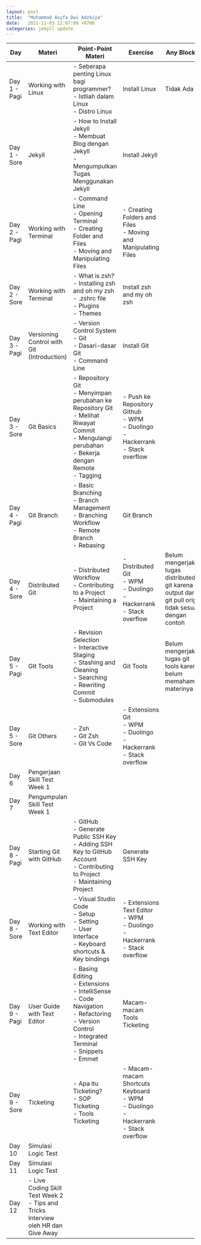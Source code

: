 ```yaml
---
layout: post
title:  "Muhammad Asyfa Dwi Adzkiya"
date:   2021-11-03 12:07:09 +0700
categories: jekyll update
---
```

| Day          | Materi                                                                                 | Point-Point Materi                                                                                                                                                       | Exercise                                                                                         | Any Blocker                                                                                           | Pengumpulan Tugas                                                                                                                                                             |
| ------------ | -------------------------------------------------------------------------------------- | ------------------------------------------------------------------------------------------------------------------------------------------------------------------------ | ------------------------------------------------------------------------------------------------ | ----------------------------------------------------------------------------------------------------- | ----------------------------------------------------------------------------------------------------------------------------------------------------------------------------- |
| Day 1 - Pagi | Working with Linux                                                                     | \- Seberapa penting Linux bagi programmer?<br>\- Istliah dalam Linux<br>\- Distro Linux                                                                                  | Install Linux                                                                                    | Tidak Ada                                                                                             | [https://drive.google.com/drive/folders/1K3BiycSDwmCc93Unc99rbRF2JejyBgnF?usp=sharing](https://drive.google.com/drive/folders/1K3BiycSDwmCc93Unc99rbRF2JejyBgnF?usp=sharing)  |
| Day 1 - Sore | Jekyll                                                                                 | \- How to Install Jekyll<br>\- Membuat Blog dengan Jekyll<br>\- Mengumpulkan Tugas Menggunakan Jekyll                                                                    | Install Jekyll                                                                                   |                                                                                                       | [https://drive.google.com/drive/folders/1K3BiycSDwmCc93Unc99rbRF2JejyBgnF?usp=sharing](https://drive.google.com/drive/folders/1K3BiycSDwmCc93Unc99rbRF2JejyBgnF?usp=sharing)  |
| Day 2 - Pagi | Working with Terminal                                                                  | \- Command Line<br>\- Opening Terminal<br>\- Creating Folder and Files<br>\- Moving and Manipulating Files                                                               | \- Creating Folders and Files<br>\- Moving and Manipulating Files                                |                                                                                                       | [https://drive.google.com/drive/folders/1o9Yv4pRWuWoxAbLPeh\_SPGh6DgsWTyXC?usp=sharing](https://drive.google.com/drive/folders/1o9Yv4pRWuWoxAbLPeh_SPGh6DgsWTyXC?usp=sharing) |
| Day 2 - Sore | Working with Terminal                                                                  | \- What is zsh?<br>\- Installing zsh and oh my zsh<br>\- .zshrc file<br>\- Plugins<br>\- Themes                                                                          | Install zsh and my oh zsh                                                                        |                                                                                                       | [https://drive.google.com/drive/folders/1o9Yv4pRWuWoxAbLPeh\_SPGh6DgsWTyXC?usp=sharing](https://drive.google.com/drive/folders/1o9Yv4pRWuWoxAbLPeh_SPGh6DgsWTyXC?usp=sharing) |
| Day 3 - Pagi | Versioning Control with Git (Introduction)                                             | \- Version Control System<br>\- Git<br>\- Dasari-dasar Git<br>\- Command Line                                                                                            | Install Git                                                                                      |                                                                                                       | [https://drive.google.com/drive/folders/19iXPwvJiv-YFHUWPbXwY8nU53c\_x6Nd0?usp=sharing](https://drive.google.com/drive/folders/19iXPwvJiv-YFHUWPbXwY8nU53c_x6Nd0?usp=sharing) |
| Day 3 - Sore | Git Basics                                                                             | \- Repository Git<br>\- Menyimpan perubahan ke Repository Git<br>\- Melihat Riwayat Commit<br>\- Mengulangi perubahan<br>\- Bekerja dengan Remote<br>\- Tagging          | \- Push ke Repository Github<br>\- WPM<br>\- Duolingo<br>\- Hackerrank<br>\- Stack overflow      |                                                                                                       | [https://drive.google.com/drive/folders/19iXPwvJiv-YFHUWPbXwY8nU53c\_x6Nd0?usp=sharing](https://drive.google.com/drive/folders/19iXPwvJiv-YFHUWPbXwY8nU53c_x6Nd0?usp=sharing) |
| Day 4 - Pagi | Git Branch                                                                             | \- Basic Branching<br>\- Branch Management<br>\- Branching Workflow<br>\- Remote Branch<br>\- Rebasing                                                                   | Git Branch                                                                                       |                                                                                                       | [https://drive.google.com/drive/folders/1yORPoR40sPzWZANuRH6VGznVy3Ak6RNb?usp=sharing](https://drive.google.com/drive/folders/1yORPoR40sPzWZANuRH6VGznVy3Ak6RNb?usp=sharing)  |
| Day 4 - Sore | Distributed Git                                                                        | \- Distributed Workflow<br>\- Contributing to a Project<br>\- Maintaining a Project                                                                                      | \- Distributed Git<br>\- WPM<br>\- Duolingo<br>\- Hackerrank<br>\- Stack overflow                | Belum mengerjakan tugas distributed git karena output dari git pull origin tidak sesuai dengan contoh | [https://drive.google.com/drive/folders/1yORPoR40sPzWZANuRH6VGznVy3Ak6RNb?usp=sharing](https://drive.google.com/drive/folders/1yORPoR40sPzWZANuRH6VGznVy3Ak6RNb?usp=sharing)  |
| Day 5 - Pagi | GIt Tools                                                                              | \- Revision Selection<br>\- Interactive Staging<br>\- Stashing and Cleaning<br>\- Searching<br>\- Rewriting Commit<br>\- Submodules                                      | Git Tools                                                                                        | Belum mengerjakan tugas git tools karena belum memahami materinya                                     | [https://drive.google.com/drive/folders/1Mrmy-u1EApevZ9HxVCT6HWXxrMaHo1Bn?usp=sharing](https://drive.google.com/drive/folders/1Mrmy-u1EApevZ9HxVCT6HWXxrMaHo1Bn?usp=sharing)  |
| Day 5 - Sore | Git Others                                                                             | \- Zsh<br>\- Git Zsh<br>\- Git Vs Code                                                                                                                                   | \- Extensions Git<br>\- WPM<br>\- Duolingo<br>\- Hackerrank<br>\- Stack overflow                 |                                                                                                       | [https://drive.google.com/drive/folders/1Mrmy-u1EApevZ9HxVCT6HWXxrMaHo1Bn?usp=sharing](https://drive.google.com/drive/folders/1Mrmy-u1EApevZ9HxVCT6HWXxrMaHo1Bn?usp=sharing)  |
| Day 6        | Pengerjaan Skill Test Week 1                                                           |                                                                                                                                                                          |                                                                                                  |                                                                                                       |                                                                                                                                                                               |
| Day 7        | Pengumpulan Skill Test Week 1                                                          |                                                                                                                                                                          |                                                                                                  |                                                                                                       |                                                                                                                                                                               |
| Day 8 - Pagi | Starting Git with GitHub                                                               | \- GitHub<br>\- Generate Public SSH Key<br>\- Adding SSH Key to GitHub Account<br>\- Contributing to Project<br>\- Maintaining Project                                   | Generate SSH Key                                                                                 |                                                                                                       |                                                                                                                                                                               |
| Day 8 - Sore | Working with Text Editor                                                               | \- Visual Studio Code<br>\- Setup<br>\- Setting<br>\- User Interface<br>\- Keyboard shortcuts & Key bindings                                                             | \- Extensions Text Editor<br>\- WPM<br>\- Duolingo<br>\- Hackerrank<br>\- Stack overflow         |                                                                                                       |                                                                                                                                                                               |
| Day 9 - Pagi | User Guide with Text Editor                                                            | \- Basing Editing<br>\- Extensions<br>\- IntelliSense<br>\- Code Navigation<br>\- Refactoring<br>\- Version Control<br>\- Integrated Terminal<br>\- Snippets<br>\- Emmet | Macam-macam Tools Ticketing                                                                      |                                                                                                       |                                                                                                                                                                               |
| Day 9 - Sore | Ticketing                                                                              | \- Apa itu Ticketing?<br>\- SOP Ticketing<br>\- Tools Ticketing                                                                                                          | \- Macam-macam Shortcuts Keyboard<br>\- WPM<br>\- Duolingo<br>\- Hackerrank<br>\- Stack overflow |                                                                                                       |                                                                                                                                                                               |
| Day 10       | Simulasi Logic Test                                                                    |                                                                                                                                                                          |                                                                                                  |                                                                                                       |                                                                                                                                                                               |
| Day 11       | Simulasi Logic Test                                                                    |                                                                                                                                                                          |                                                                                                  |                                                                                                       |                                                                                                                                                                               |
| Day 12       | \- Live Coding Skill Test Week 2<br>\- Tips and Tricks Interview oleh HR dan Give Away |                                                                                                                                                                          |                                                                                                  |                                                                                                       |
